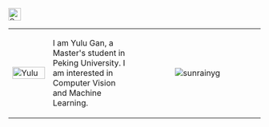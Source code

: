 <p> 
  <a href="https://scholar.google.com/citations?user=hQ-J_eAAAAAJ&hl=en"><img src="https://img.shields.io/badge/scholar-4385FE.svg?&style=plastic&logo=google-scholar&logoColor=white" alt="Google Scholar" height="25px"> </a>
<!--   <a href="https://twitter.com/yule_gan"><img src="https://img.shields.io/twitter/follow/yulugan" height="25px" alt="Twiiter"> </a> -->
</p> 


<table width="100%" cellspacing="12" margin="0" padding="0" cellpadding="0">
<tbody>
  <tr>
    <td width="16%">
        <a href="https://github.com/sunrainyg"><img alt="Yulu" src="http://www.xxx.com/static/img/photonew.bc798d3.jpg" width="100%"></a>
    </td>
    <td>
    <p> 
        I am Yulu Gan, a Master's student in Peking University. I am interested in Computer Vision and Machine Learning.
    </p>
    </td>
    <td width="50%" padding="0">
        <p align="middle" width="100%" padding="0"> <img src="https://github-readme-stats.vercel.app/api?username=sunrainyg&show_icons=true&include_all_commits=true&theme=vue&count_private=true" alt="sunrainyg" /> </p>
    </td>
   </tr>
</tbody>
</table>
